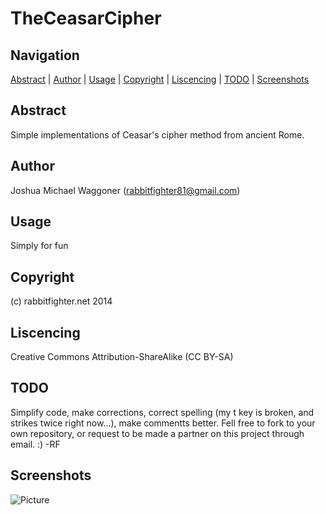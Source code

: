 TheCeasarCipher
===============

Navigation
-----------

[Abstract](#abstract) | 
[Author](#author) |
[Usage](#usage) | 
[Copyright](#copyright) | 
[Liscencing](#liscencing) | 
[TODO](#todo) |
[Screenshots](#screenshots) 

Abstract
--------

Simple implementations of Ceasar's cipher method from ancient Rome. 

Author
------
Joshua Michael Waggoner (rabbitfighter81@gmail.com)

Usage
-----
Simply for fun

Copyright
---------
(c) rabbitfighter.net 2014

Liscencing
----------
Creative Commons Attribution-ShareAlike (CC BY-SA)

TODO
----
Simplify code, make corrections, correct spelling (my t key is broken, and strikes twice right now...), make commentts better. Fell free to fork to your own repository, or request to be made a partner on this project through email. :) -RF

Screenshots
-----------
![Picture](http://rabbitfighter.net/wp-content/uploads/2014/09/CeasarCipher.png)
